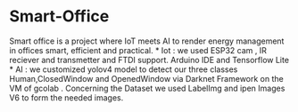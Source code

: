 # Smart-Office
Smart office is a project where IoT meets AI to render energy management in offices smart, efficient and practical.
    * Iot : we used ESP32 cam , IR reciever and transmetter and FTDI support. 
            Arduino IDE and Tensorflow Lite
    * AI : we customized yolov4 model to detect our three classes Human,ClosedWindow and OpenedWindow 
           via Darknet Framework on the VM of gcolab . Concerning the Dataset we used LabelImg and 
           ipen Images V6 to form the needed images.
